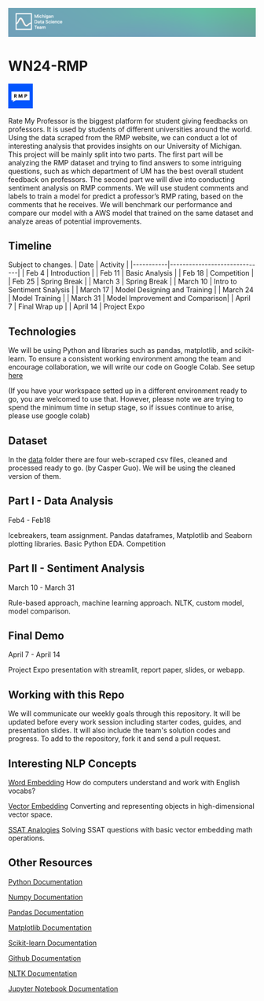 ![header](asset/header.png)

# WN24-RMP

<img src="asset/rmp.jpg" height=50/>

Rate My Professor is the biggest platform for student giving feedbacks on professors. It is used by students of different universities around the world. Using the data scraped from the RMP website, we can conduct a lot of interesting analysis that provides insights on our University of Michigan. This project will be mainly split into two parts. The first part will be analyzing the RMP dataset and trying to find answers to some intriguing questions, such as which department of UM has the best overall student feedback on professors. The second part we will dive into conducting sentiment analysis on RMP comments. We will use student comments and labels to train a model for predict a professor’s RMP rating, based on the comments that he receives. We will benchmark our performance and compare our model with a AWS model that trained on the same dataset and analyze areas of potential improvements.

## Timeline

Subject to changes.
| Date | Activity |
|-----------|------------------------------|
| Feb 4 | Introduction |
| Feb 11 | Basic Analysis |
| Feb 18 | Competition |
| Feb 25 | Spring Break |
| March 3 | Spring Break |
| March 10 | Intro to Sentiment Snalysis |
| March 17 | Model Designing and Training |
| March 24 | Model Training |
| March 31 | Model Improvement and Comparison|
| April 7 | Final Wrap up |
| April 14 | Project Expo

## Technologies

We will be using Python and libraries such as pandas, matplotlib, and scikit-learn. To ensure a consistent
working environment among the team and encourage collaboration, we will write our code on Google Colab. See setup [here](./guide/colab.md)

(If you have your workspace setted up in a different environment ready to go, you are welcomed to use that. However, please note we are trying to spend the minimum time in setup stage, so if issues continue to arise, please use google colab)

## Dataset

In the [data](./data) folder there are four web-scraped csv files, cleaned and processed ready to go. (by Casper Guo). We will be using the cleaned version of them.

## Part I - Data Analysis

Feb4 - Feb18

Icebreakers, team assignment. Pandas dataframes, Matplotlib and Seaborn plotting libraries. Basic Python EDA. Competition

## Part II - Sentiment Analysis

March 10 - March 31

Rule-based approach, machine learning approach. NLTK, custom model, model comparison.

## Final Demo

April 7 - April 14

Project Expo presentation with streamlit, report paper, slides, or webapp.

## Working with this Repo

We will communicate our weekly goals through this repository. It will be updated before every work session including starter codes, guides, and presentation slides. It will also include the team's solution codes and progress. To add to the repository, fork it and send a pull request.

## Interesting NLP Concepts

[Word Embedding](https://www.turing.com/kb/guide-on-word-embeddings-in-nlp#) How do computers understand and work with English vocabs?

[Vector Embedding](https://www.pinecone.io/learn/vector-embeddings/) Converting and representing objects in high-dimensional vector space.

[SSAT Analogies](https://github.com/Weile-Zheng/word2vec-vector-embedding) Solving SSAT questions with basic vector embedding math operations.

## Other Resources

[Python Documentation](https://docs.python.org/3/)

[Numpy Documentation](https://numpy.org/doc/)

[Pandas Documentation](https://pandas.pydata.org/pandas-docs/stable/)

[Matplotlib Documentation](https://matplotlib.org/stable/contents.html)

[Scikit-learn Documentation](https://scikit-learn.org/stable/index.html)

[Github Documentation](https://skills.github.com/)

[NLTK Documentation](https://www.nltk.org)

[Jupyter Notebook Documentation](https://jupyter-notebook.readthedocs.io/en/stable/)
